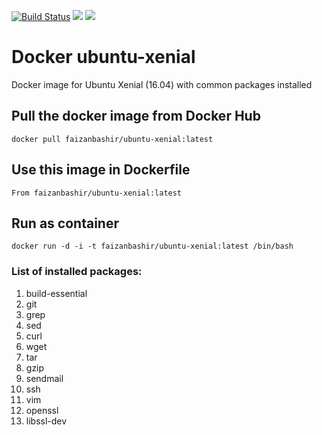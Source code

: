 [![Build Status](https://travis-ci.org/faizanbashir/ubuntu-xenial.svg?branch=master)](https://travis-ci.org/faizanbashir/ubuntu-xenial)
[![](https://images.microbadger.com/badges/image/faizanbashir/ubuntu-xenial.svg)](https://microbadger.com/images/faizanbashir/ubuntu-xenial)
[![](https://images.microbadger.com/badges/version/faizanbashir/ubuntu-xenial.svg)](https://microbadger.com/images/faizanbashir/ubuntu-xenial)
# Docker ubuntu-xenial
Docker image for Ubuntu Xenial (16.04) with common packages installed

## Pull the docker image from Docker Hub
`docker pull faizanbashir/ubuntu-xenial:latest`

## Use this image in Dockerfile
`From faizanbashir/ubuntu-xenial:latest`

## Run as container
`docker run -d -i -t faizanbashir/ubuntu-xenial:latest /bin/bash`

### List of installed packages:
1. build-essential 
2. git 
3. grep 
4. sed 
5. curl 
6. wget 
7. tar 
8. gzip 
9. sendmail 
10. ssh 
11. vim 
12. openssl 
13. libssl-dev
